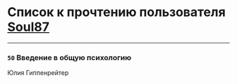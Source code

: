# Список к прочтению пользователя [Soul87](https://plus.google.com/112215924446735537121)
---

### `50` Введение в общую психологию
Юлия Гиппенрейтер

